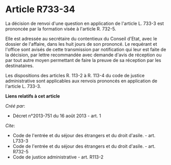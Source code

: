 # Article R733-34

La décision de renvoi d'une question en application de l'article L. 733-3 est prononcée par la formation visée à l'article R.
732-5. 

Elle est adressée au secrétaire du contentieux du Conseil d'Etat, avec le dossier de l'affaire, dans les huit jours de son
prononcé. Le requérant et l'office sont avisés de cette transmission par notification qui leur est faite de la décision, par
lettre recommandée avec demande d'avis de réception ou par tout autre moyen permettant de faire la preuve de sa réception par
les destinataires. 

Les dispositions des articles R. 113-2 à R. 113-4 du code de justice administrative sont applicables aux renvois prononcés en
application de l'article L. 733-3.

**Liens relatifs à cet article**

_Créé par_:

  - Décret n°2013-751 du 16 août 2013 - art. 1

_Cite_:

  - Code de l'entrée et du séjour des étrangers et du droit d'asile. - art. L733-3
  - Code de l'entrée et du séjour des étrangers et du droit d'asile. - art. R732-5
  - Code de justice administrative - art. R113-2
